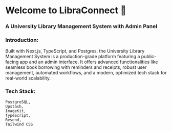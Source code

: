 # Welcome to LibraConnect 👋

### A University Library Management System with Admin Panel

### Introduction:

Built with Next.js, TypeScript, and Postgres, the University Library Management System is a production-grade platform featuring a public-facing app and an admin interface. It offers advanced functionalities like seamless book borrowing with reminders and receipts, robust user management, automated workflows, and a modern, optimized tech stack for real-world scalability.

### Tech Stack:

```Next.js,
PostgreSQL,
Upstash,
ImageKit,
TypeScript,
Resend,
Tailwind CSS
```
